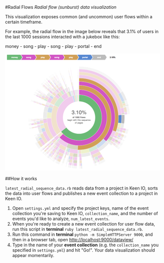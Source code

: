 #Radial Flows
_Radial flow (sunburst) data visualization_

This visualization exposes common (and uncommon) user flows within a certain timeframe.

For example, the radial flow in the image below reveals that 3.1% of users in the last 1000 sessions interacted with a jukebox like this:

money - song - play - song - play - portal - end

![Alt text](images/1k_flows.png "Radial Flow!")

##How it works

`latest_radial_sequence_data.rb` reads data from a project in Keen IO, sorts the data into user flows and publishes a new event collection to a project in Keen IO.

1. Open `settings.yml` and specify the project keys, name of the event collection you're saving to Keen IO, `collection_name`, and the number of events you'd like to analyze, `num_latest_events`.
2. When you're ready to create a new event collection for user flow data, run this script in **terminal** `ruby latest_radial_sequence_data.rb`.
3. Run this command in **terminal** `python -m SimpleHTTPServer 9000`, and then in a browser tab, open [http://localhost:9000/dataview/](http://localhost:9000/dataview/)
4. Type in the name of your **event collection** (e.g. the `collection_name` you specified in `settings.yml`) and hit "Go!". Your data visualization should appear momentarily.
